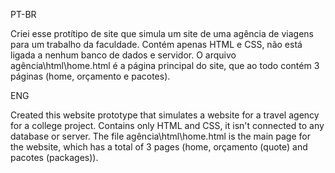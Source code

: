 PT-BR

Criei esse protítipo de site que simula um site de uma agência de viagens para um trabalho da faculdade.
Contém apenas HTML e CSS, não está ligada a nenhum banco de dados e servidor.
O arquivo agência\html\home.html é a página principal do site, que ao todo contém 3 páginas (home, orçamento e pacotes).


ENG

Created this website prototype that simulates a website for a travel agency for a college project.
Contains only HTML and CSS, it isn't connected to any database or server.
The file agência\html\home.html is the main page for the website, which has a total of 3 pages (home, orçamento (quote) and pacotes (packages)).

